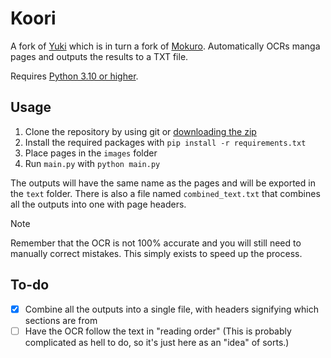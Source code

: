# Koori

A fork of [Yuki](https://github.com/c-sig/yuki) which is in turn a fork of [Mokuro](https://github.com/kha-white/mokuro). Automatically OCRs manga pages and outputs the results to a TXT file.

Requires [Python 3.10 or higher](https://www.python.org/downloads/).

## Usage

1. Clone the repository by using git or [downloading the zip](https://github.com/watatomo/koori/archive/refs/heads/master.zip)
2. Install the required packages with `pip install -r requirements.txt`
3. Place pages in the `images` folder
4. Run `main.py` with `python main.py`

The outputs will have the same name as the pages and will be exported in the `text` folder. There is also a file named `combined_text.txt` that combines all the outputs into one with page headers.

> [!NOTE]
> Remember that the OCR is not 100% accurate and you will still need to manually correct mistakes. This simply exists to speed up the process.

## To-do

-   [x] Combine all the outputs into a single file, with headers signifying which sections are from
-   [ ] Have the OCR follow the text in "reading order" (This is probably complicated as hell to do, so it's just here as an "idea" of sorts.)
